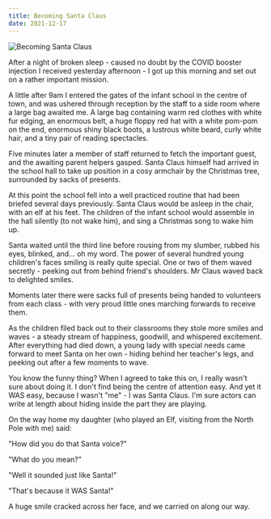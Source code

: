 ```yaml
---
title: Becoming Santa Claus
date: 2021-12-17
---
```


![Becoming Santa Claus](https://source.unsplash.com/DWyRC2juMgs/1600x900)

After a night of broken sleep - caused no doubt by the COVID booster injection I received yesterday afternoon - I got up this morning and set out on a rather important mission.

A little after 9am I entered the gates of the infant school in the centre of town, and was ushered through reception by the staff to a side room where a large bag awaited me. A large bag containing warm red clothes with white fur edging, an enormous belt, a huge floppy red hat with a white pom-pom on the end, enormous shiny black boots, a lustrous white beard, curly white hair, and a tiny pair of reading spectacles.

Five minutes later a member of staff returned to fetch the important guest, and the awaiting parent helpers gasped. Santa Claus himself had arrived in the school hall to take up position in a cosy armchair by the Christmas tree, surrounded by sacks of presents.

At this point the school fell into a well practiced routine that had been briefed several days previously. Santa Claus would be asleep in the chair, with an elf at his feet. The children of the infant school would assemble in the hall silently (to not wake him), and sing a Christmas song to wake him up.

Santa waited until the third line before rousing from my slumber, rubbed his eyes, blinked, and... oh my word. The power of several hundred young children's faces smiling is really quite special. One or two of them waved secretly - peeking out from behind friend's shoulders. Mr Claus waved back to delighted smiles.

Moments later there were sacks full of presents being handed to volunteers from each class - with very proud little ones marching forwards to receive them.

As the children filed back out to their classrooms they stole more smiles and waves - a steady stream of happiness, goodwill, and whispered excitement. After everything had died down, a young lady with special needs came forward to meet Santa on her own - hiding behind her teacher's legs, and peeking out after a few moments to wave.

You know the funny thing? When I agreed to take this on, I really wasn't sure about doing it. I don't find being the centre of attention easy. And yet it WAS easy, because I wasn't "me" - I was Santa Claus. I'm sure actors can write at length about hiding inside the part they are playing.

On the way home my daughter (who played an Elf, visiting from the North Pole with me) said:

"How did you do that Santa voice?"

"What do you mean?"

"Well it sounded just like Santa!"

"That's because it WAS Santa!"

A huge smile cracked across her face, and we carried on along our way.
